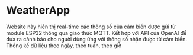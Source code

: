# WeatherApp
Website này hiển thị real-time các thông số của cảm biến được gửi từ module ESP32 thông qua giao thức MQTT.  Kết hợp với API của OpenAI để đưa ra cảnh báo cho người dùng ứng với thông số nhận được từ cảm biến. Thống kế dữ liệu theo ngày, theo tuần, theo giờ
